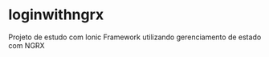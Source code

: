 # loginwithngrx
Projeto de estudo  com Ionic Framework utilizando gerenciamento de estado com NGRX 
